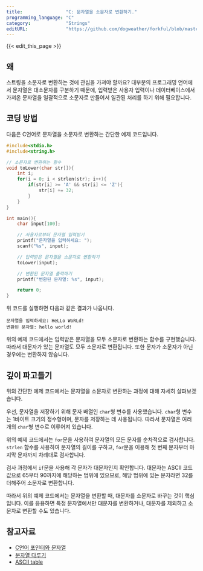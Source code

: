 ```yaml
---
title:                "C: 문자열을 소문자로 변환하기."
programming_language: "C"
category:             "Strings"
editURL:              "https://github.com/dogweather/forkful/blob/master/content/ko/c/converting-a-string-to-lower-case.md"
---
```


{{< edit_this_page >}}

## 왜
스트링을 소문자로 변환하는 것에 관심을 가져야 할까요? 대부분의 프로그래밍 언어에서 문자열은 대소문자를 구분하기 때문에, 입력받은 사용자 입력이나 데이터베이스에서 가져온 문자열을 일괄적으로 소문자로 만들어서 일관된 처리를 하기 위해 필요합니다.

## 코딩 방법
다음은 C언어로 문자열을 소문자로 변환하는 간단한 예제 코드입니다.

```C
#include<stdio.h>
#include<string.h>

// 소문자로 변환하는 함수
void toLower(char str[]){
    int i;
    for(i = 0; i < strlen(str); i++){
        if(str[i] >= 'A' && str[i] <= 'Z'){
            str[i] += 32;
        }
    }
}

int main(){
    char input[100];

    // 사용자로부터 문자열 입력받기
    printf("문자열을 입력하세요: ");
    scanf("%s", input);

    // 입력받은 문자열을 소문자로 변환하기
    toLower(input);

    // 변환된 문자열 출력하기
    printf("변환된 문자열: %s", input);

    return 0;
}
```

위 코드를 실행하면 다음과 같은 결과가 나옵니다.

```
문자열을 입력하세요: HeLLo WoRLd!
변환된 문자열: hello world!
```

위의 예제 코드에서는 입력받은 문자열을 모두 소문자로 변환하는 함수를 구현했습니다. 따라서 대문자가 있는 문자열도 모두 소문자로 변환됩니다. 또한 문자가 소문자가 아닌 경우에는 변환하지 않습니다.

## 깊이 파고들기
위의 간단한 예제 코드에서는 문자열을 소문자로 변환하는 과정에 대해 자세히 살펴보겠습니다.

우선, 문자열을 저장하기 위해 문자 배열인 `char`형 변수를 사용했습니다. `char`형 변수는 1바이트 크기의 정수형이며, 문자를 저장하는 데 사용됩니다. 따라서 문자열은 여러 개의 `char`형 변수로 이루어져 있습니다.

위의 예제 코드에서는 `for`문을 사용하여 문자열의 모든 문자를 순차적으로 검사합니다. `strlen` 함수를 사용하여 문자열의 길이를 구하고, `for`문을 이용해 첫 번째 문자부터 마지막 문자까지 차례대로 검사합니다.

검사 과정에서 `if`문을 사용해 각 문자가 대문자인지 확인합니다. 대문자는 ASCII 코드 값으로 65부터 90까지에 해당하는 범위에 있으므로, 해당 범위에 있는 문자라면 32를 더해주어 소문자로 변환합니다.

따라서 위의 예제 코드에서는 문자열을 변환할 때, 대문자를 소문자로 바꾸는 것이 핵심입니다. 이를 응용하면 특정 문자열에서만 대문자를 변환하거나, 대문자를 제외하고 소문자로 변환할 수도 있습니다.

## 참고자료
- [C언어 포인터와 문자열](https://coding-factory.tistory.com/250)
- [문자열 다루기](https://dojang.io/mod/page/view.php?id=276)
- [ASCII table](https://www.asciitable.com/)